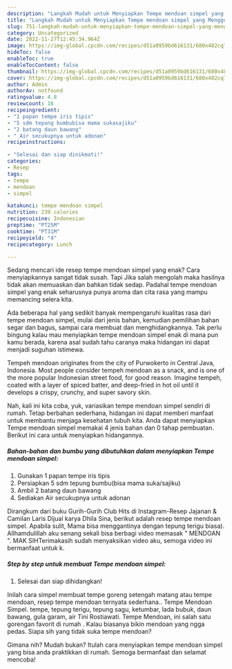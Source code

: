 ```yaml
---
description: "Langkah Mudah untuk Menyiapkan Tempe mendoan simpel yang Menggugah Selera, Buat Buka Puasa Enak"
title: "Langkah Mudah untuk Menyiapkan Tempe mendoan simpel yang Menggugah Selera, Buat Buka Puasa Enak"
slug: 751-langkah-mudah-untuk-menyiapkan-tempe-mendoan-simpel-yang-menggugah-selera-buat-buka-puasa-enak
category: Uncategorized
date: 2022-11-27T12:45:34.964Z
image: https://img-global.cpcdn.com/recipes/d51a0959bd616131/680x482cq70/tempe-mendoan-simpel-foto-resep-utama.jpg
hideToc: false
enableToc: true
enableTocContent: false
thumbnail: https://img-global.cpcdn.com/recipes/d51a0959bd616131/680x482cq70/tempe-mendoan-simpel-foto-resep-utama.jpg
cover: https://img-global.cpcdn.com/recipes/d51a0959bd616131/680x482cq70/tempe-mendoan-simpel-foto-resep-utama.jpg
author: Admin
authorAv: notfound
ratingvalue: 4.8
reviewcount: 16
recipeingredient:
- "1 papan tempe iris tipis"
- "5 sdm tepung bumbubisa mama sukasajiku"
- "2 batang daun bawang"
- " Air secukupnya untuk adonan"
recipeinstructions:

- "Selesai dan siap dinikmati!"
categories:
- Resep
tags:
- tempe
- mendoan
- simpel

katakunci: tempe mendoan simpel 
nutrition: 239 calories
recipecuisine: Indonesian
preptime: "PT25M"
cooktime: "PT31M"
recipeyield: "4"
recipecategory: Lunch

---
```



Sedang mencari ide resep tempe mendoan simpel yang enak? Cara menyiapkannya sangat tidak susah. Tapi Jika salah mengolah maka hasilnya tidak akan memuaskan dan bahkan tidak sedap. Padahal tempe mendoan simpel yang enak seharusnya punya aroma dan cita rasa yang mampu memancing selera kita.


Ada beberapa hal yang sedikit banyak mempengaruhi kualitas rasa dari tempe mendoan simpel, mulai dari jenis bahan, kemudian pemilihan bahan segar dan bagus, sampai cara membuat dan menghidangkannya. Tak perlu bingung kalau mau menyiapkan tempe mendoan simpel enak di mana pun kamu berada, karena asal sudah tahu caranya maka hidangan ini dapat menjadi suguhan istimewa.

Tempeh mendoan originates from the city of Purwokerto in Central Java, Indonesia. Most people consider tempeh mendoan as a snack, and is one of the more popular Indonesian street food, for good reason. Imagine tempeh, coated with a layer of spiced batter, and deep-fried in hot oil until it develops a crispy, crunchy, and super savory skin.


Nah, kali ini kita coba, yuk, variasikan tempe mendoan simpel sendiri di rumah. Tetap berbahan sederhana, hidangan ini dapat memberi manfaat untuk membantu menjaga kesehatan tubuh kita. Anda dapat menyiapkan Tempe mendoan simpel memakai 4 jenis bahan dan 0 tahap pembuatan. Berikut ini cara untuk menyiapkan hidangannya.

<!--inarticleads1-->

##### Bahan-bahan dan bumbu yang dibutuhkan dalam menyiapkan Tempe mendoan simpel:

1. Gunakan 1 papan tempe iris tipis
1. Persiapkan 5 sdm tepung bumbu(bisa mama suka/sajiku)
1. Ambil 2 batang daun bawang
1. Sediakan  Air secukupnya untuk adonan


Dirangkum dari buku Gurih-Gurih Club Hits di Instagram-Resep Jajanan &amp; Camilan Laris Dijual karya Dhila Sina, berikut adalah resep tempe mendoan simpel. Apabila sulit, Mama bisa menggantinya dengan tepung terigu biasa). Allhamdulillah aku senang sekali bisa berbagi video memasak &#34; MENDOAN &#34;. MAK SIHTerimakasih sudah menyaksikan video aku, semoga video ini bermanfaat untuk k. 

<!--inarticleads2-->

##### Step by step untuk membuat Tempe mendoan simpel:


1. Selesai dan siap dihidangkan!

Inilah cara simpel membuat tempe goreng setengah matang atau tempe mendoan, resep tempe mendoan ternyata sederhana.. Tempe Mendoan Simpel. tempe, tepung terigu, tepung sagu, ketumbar, lada bubuk, daun bawang, gula garam, air Tini Rostiawati. Tempe Mendoan, ini salah satu gorengan favorit di rumah ️. Kalau biasanya bikin mendoan yang ngga pedas. Siapa sih yang tidak suka tempe mendoan? 

Gimana nih? Mudah bukan? Itulah cara menyiapkan tempe mendoan simpel yang bisa anda praktikkan di rumah. Semoga bermanfaat dan selamat mencoba!
